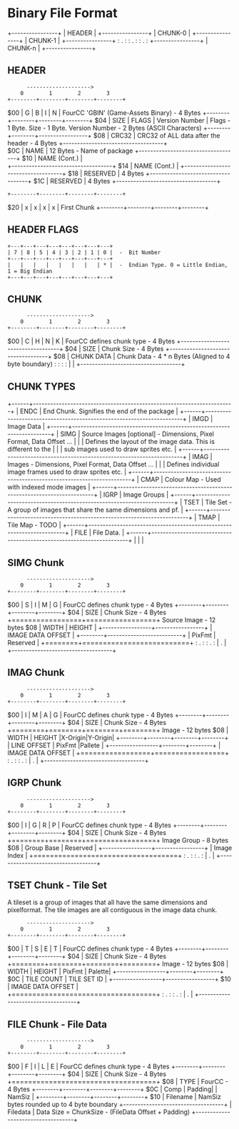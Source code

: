 Binary File Format
==================


+----------------+
|     HEADER     |
+----------------+
|     CHUNK-0    |
+----------------+
|     CHUNK-1    |
+----------------+
:       .        :
:       .        :
:       .        :
+----------------+
|     CHUNK-n    |
+----------------+


HEADER
------

          -------------------->
        0        1        2        3
    +--------+--------+--------+--------+
$00 |   G    |   B    |   I    |   N    |			FourCC 'GBIN' (Game-Assets Binary) - 4 Bytes
    +--------+--------+--------+--------+
$04 | SIZE   | FLAGS  | Version Number  |			Flags - 1 Byte. Size - 1 Byte. Version Number - 2 Bytes (ASCII Characters)
    +--------+--------+-----------------+
$08 |               CRC32               |			CRC32 of ALL data after the header - 4 Bytes 
    +-----------------------------------+	
$0C |              NAME                 |			12 Bytes  - Name of package
    +-----------------------------------+
$10 |              NAME (Cont.)         |	
    +-----------------------------------+
$14 |              NAME (Cont.)         |
    +-----------------------------------+
$18 |              RESERVED             |			4 Bytes 
    +-----------------------------------+
$1C |              RESERVED             |			4 Bytes 
    +-----------------------------------+

    +--------+--------+--------+--------+
$20 |   x    |   x    |   x    |   x    |			First Chunk
    +--------+--------+--------+--------+


HEADER FLAGS
------------

    +---+---+---+---+---+---+---+---+
    | 7 | 8 | 5 | 4 | 3 | 2 | 1 | 0 |  -  Bit Number
    +---+---+---+---+---+---+---+---+
    |   |   |   |   |   |   |   | * |  -  Endian Type. 0 = Little Endian, 1 = Big Endian
    +---+---+---+---+---+---+---+---+



CHUNK 
-----

          -------------------->
        0        1        2        3
    +--------+--------+--------+--------+
$00 |   C    |   H    |   N    |   K    |			FourCC defines chunk type - 4 Bytes
    +-----------------------------------+
$04 |               SIZE                |			Chunk Size - 4 Bytes
    +-----------------------------------+
$08 |            CHUNK DATA             |			Chunk Data - 4 * n Bytes (Aligned to 4 byte boundary)
    :                                   :
		:                                   :
		|                                   |
    +-----------------------------------+


CHUNK TYPES
-----------

+------+----------------------------------------------------------------------+
| ENDC | End Chunk. Signifies the end of the package                          |
+------+----------------------------------------------------------------------+
| IMGD | Image Data                                                           |
+------+----------------------------------------------------------------------+
| SIMG | Source Images [optional] - Dimensions, Pixel Format, Data Offset ... |
|      | Defines the layout of the image data. This is different to the       |
|      | sub images used to draw sprites etc.                                 |
+------+----------------------------------------------------------------------+
| IMAG | Images - Dimensions, Pixel Format, Data Offset ...                   |
|      | Defines individual image frames used to draw sprites etc.            |
+------+----------------------------------------------------------------------+
| CMAP | Colour Map - Used with indexed mode images                           |
+------+----------------------------------------------------------------------+
| IGRP | Image Groups                                                         |
+------+----------------------------------------------------------------------+
| TSET | Tile Set - A group of images that share the same dimensions and pf.  |
+------+----------------------------------------------------------------------+
| TMAP | Tile Map - TODO                                                      |
+------+----------------------------------------------------------------------+
| FILE | File Data.                                                           |
+------+----------------------------------------------------------------------+
|      |                                                                      |



SIMG Chunk
----------

          -------------------->
        0        1        2        3
    +--------+--------+--------+--------+
$00 |   S    |   I    |   M    |   G    |    FourCC defines chunk type - 4 Bytes
    +--------+--------+--------+--------+
$04 |               SIZE                |    Chunk Size - 4 Bytes
    +=================+=================+    Source Image - 12 bytes
$08 |      WIDTH      |     HEIGHT      |
    +-----------------+-----------------+
		|         IMAGE DATA OFFSET         |
    +--------+--------------------------+
		| PixFmt |        Reserved          |
    +========+==========================+
    :                 .                 :
		:                 .                 :
		|                 .                 |
    +-----------------------------------+


IMAG Chunk
----------

          -------------------->
        0        1        2        3
    +--------+--------+--------+--------+
$00 |   I    |   M    |   A    |   G    |    FourCC defines chunk type - 4 Bytes
    +--------+--------+--------+--------+
$04 |               SIZE                |    Chunk Size - 4 Bytes
    +========+========+========+========+    Image - 12 bytes
$08 | WIDTH  | HEIGHT |X-Origin|Y-Origin|
    +--------+--------+--------+--------+
    |   LINE OFFSET   | PixFmt |Pallete |
    +-----------------+--------+--------+
		|         IMAGE DATA OFFSET         |
    +=================+=================+
    :                 .                 :
		:                 .                 :
		|                 .                 |
    +-----------------------------------+


IGRP Chunk
----------

          -------------------->
        0        1        2        3
    +--------+--------+--------+--------+
$00 |   I    |   G    |   R    |   P    |    FourCC defines chunk type - 4 Bytes
    +--------+--------+--------+--------+
$04 |               SIZE                |    Chunk Size - 4 Bytes
    +========+========+=================+    Image Group - 8 bytes
$08 |   Group Base    |    Reserved     |
    +-----------------+-----------------+
    |            Image Index            |
    +===================================+
    :                 .                 :
		:                 .                 :
		|                 .                 |
    +-----------------------------------+


TSET Chunk - Tile Set
---------------------

A tileset is a group of images that all have the same dimensions and 
pixelformat. The tile images are all contiguous in the image data chunk.

          -------------------->
        0        1        2        3
    +--------+--------+--------+--------+
$00 |   T    |   S    |   E    |   T    |    FourCC defines chunk type - 4 Bytes
    +--------+--------+--------+--------+
$04 |               SIZE                |    Chunk Size - 4 Bytes
    +========+========+========+========+    Image - 12 bytes
$08 |  WIDTH | HEIGHT | PixFmt | Palette|
    +-----------------+--------+--------+
$0C	|    TILE COUNT   |   TILE SET ID   |
    +-----------------+-----------------+
$10	|         IMAGE DATA OFFSET         |
    +===================================+
    :                 .                 :
    :                 .                 :
    |                 .                 |
    +-----------------------------------+


FILE Chunk - File Data
-----------------------

          -------------------->
        0        1        2        3
    +--------+--------+--------+--------+
$00 |   F    |   I    |   L    |   E    |    FourCC defines chunk type - 4 Bytes
    +--------+--------+--------+--------+
$04 |               SIZE                |    Chunk Size - 4 Bytes
    +===================================+
$08 |               TYPE                |    FourCC - 4 Bytes
    +--------+--------+--------+--------+
$0C |  Comp  | Padding|        | NamSiz |
    +--------+--------+--------+--------+
$10 |             Filename              |    NamSiz bytes rounded up to 4 byte boundary
    +-----------------------------------+
    |             Filedata              |    Data Size = ChunkSize - (FileData Offset + Padding)
    +-----------------------------------+


    

